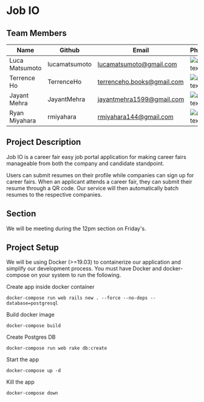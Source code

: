 # Job IO

## Team Members

|Name  |Github   |Email   |Photo   |
|---|---|---|---|
|Luca Matsumoto   |lucamatsumoto   |lucamatsumoto@gmail.com   |![alt text](https://github.com/scalableinternetservices/job-io/tree/master/teampics/luca.jpeg)   |
|Terrence Ho   |TerrenceHo   |terrenceho.books@gmail.com   |![alt text](https://github.com/scalableinternetservices/job-io/tree/master/teampics/terrence.jpg)  |
|Jayant Mehra   |JayantMehra   |jayantmehra1599@gmail.com   |![alt text](https://github.com/scalableinternetservices/job-io/tree/master/teampics/jayant.jpg)  |
|Ryan Miyahara  |rmiyahara   |rmiyahara144@gmail.com   |![alt text](https://github.com/scalableinternetservices/job-io/tree/master/teampics/ryan.jpg)   |

## Project Description

Job IO is a career fair easy job portal application for making career fairs manageable from both the company and candidate standpoint.

Users can submit resumes on their profile while companies can sign up for career fairs. When an applicant attends a career fair, they can submit their resume through a QR code. Our service will then automatically batch resumes to the respective companies.

## Section

We will be meeting during the 12pm section on Friday's. 

## Project Setup

We will be using Docker (>=19.03) to containerize our application and simplify our development process. You must have Docker and docker-compose on your system to run the following.

Create app inside docker container

`docker-compose run web rails new . --force --no-deps --database=postgresql`

Build docker image

`docker-compose build`

Create Postgres DB

`docker-compose run web rake db:create`

Start the app

`docker-compose up -d`

Kill the app

`docker-compose down`